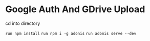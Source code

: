 # Google Auth And GDrive Upload

cd into directory

`run npm install`
`run npm i -g adonis`
`run adonis serve --dev`